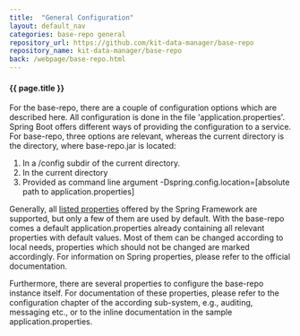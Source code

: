 ```yaml
---
title:  "General Configuration"
layout: default_nav
categories: base-repo general
repository_url: https://github.com/kit-data-manager/base-repo
repository_name: kit-data-manager/base-repo
back: /webpage/base-repo.html
---
```


#### {{ page.title }}

For the base-repo, there are a couple of configuration options which are described here. All configuration is done in the file 'application.properties'. Spring Boot offers different ways of providing the configuration to a service. For base-repo, three options are relevant, whereas the current directory is the directory, where base-repo.jar is located:

1. In a /config subdir of the current directory.
2. In the current directory
3. Provided as command line argument -Dspring.config.location=[absolute path to application.properties]

Generally, all [listed properties](https://docs.spring.io/spring-boot/docs/current/reference/html/application-properties.html) offered by the Spring Framework are supported, but only a few of them are used by default. With the base-repo comes a default application.properties already containing all relevant properties with default values. Most of them can be changed according to local needs, properties which should not be changed are marked accordingly. For information on Spring properties, please refer to the official documentation.

Furthermore, there are several properties to configure the base-repo instance itself. For documentation of these properties, please refer to the configuration chapter of the according sub-system, e.g., auditing, messaging etc., or to the inline documentation in the sample application.properties.